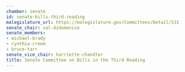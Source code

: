 ```yaml
---
chamber: senate
id: senate-bills-third-reading
malegislature_url: https://malegislature.gov/Committees/Detail/S31
senate_chair: sal-didomenico
senate_members:
- michael-brady
- cynthia-creem
- bruce-tarr
senate_vice_chair: harriette-chandler
title: Senate Committee on Bills in the Third Reading
---
```


